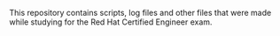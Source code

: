 This repository contains scripts, log files and other files that were made
while studying for the Red Hat Certified Engineer exam.
